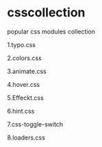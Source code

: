 # csscollection
popular css modules collection


1.typo.css  

2.colors.css

3.animate.css

4.hover.css

5.Effeckt.css

6.hint.css

7.css-toggle-switch

8.loaders.css
